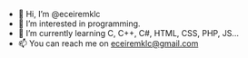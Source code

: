 - 👋 Hi, I’m @eceiremklc
- 👀 I’m interested in programming.
- 🌱 I’m currently learning C, C++, C#, HTML, CSS, PHP, JS...
- 📫 You can reach me on eceiremklc@gmail.com

<!---
eceiremklc/eceiremklc is a ✨ special ✨ repository because its `README.md` (this file) appears on your GitHub profile.
You can click the Preview link to take a look at your changes.
--->
